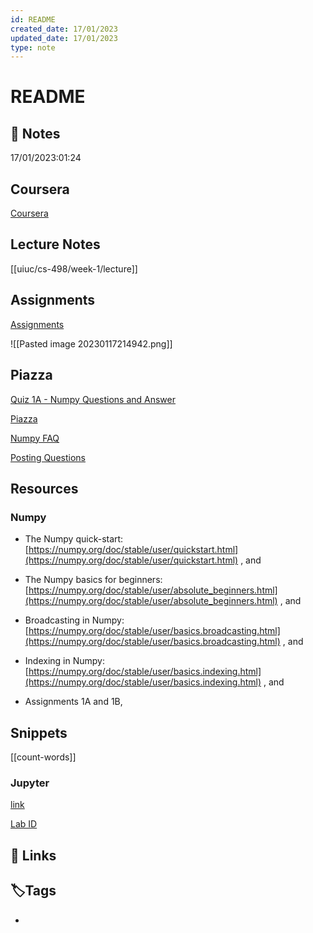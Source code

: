 ```yaml
---
id: README
created_date: 17/01/2023
updated_date: 17/01/2023
type: note
---
```


#  README

## 📝 Notes

17/01/2023:01:24

## Coursera 

[Coursera](https://www.coursera.org/learn/cs441aml/home/week/1)

## Lecture Notes

[[uiuc/cs-498/week-1/lecture]]

## Assignments

[Assignments](https://www.coursera.org/learn/cs441aml/home/assignments)

![[Pasted image 20230117214942.png]]

## Piazza

[Quiz 1A - Numpy Questions and Answer](https://www.coursera.org/learn/cs441aml/programming/HqKCn/1a-numpy-question-and-answer-tutorial-optional/lab?path=%2Fnotebooks%2Frelease%2FNumpyQA_updated%2FNumpyQA_updated.ipynb)

[Piazza](https://piazza.com/class/ld0r20dr5zm6d6/)

[Numpy FAQ](https://piazza.com/class/ld0r20dr5zm6d6/post/12)

[Posting Questions](https://piazza.com/class/ld0r20dr5zm6d6/post/13)

## Resources 

### Numpy 

-   The Numpy quick-start: [https://numpy.org/doc/stable/user/quickstart.html](https://numpy.org/doc/stable/user/quickstart.html) , and
    
-   The Numpy basics for beginners: [https://numpy.org/doc/stable/user/absolute_beginners.html](https://numpy.org/doc/stable/user/absolute_beginners.html) , and
    
-   Broadcasting in Numpy: [https://numpy.org/doc/stable/user/basics.broadcasting.html](https://numpy.org/doc/stable/user/basics.broadcasting.html) , and
    
-   Indexing in Numpy: [https://numpy.org/doc/stable/user/basics.indexing.html](https://numpy.org/doc/stable/user/basics.indexing.html) , and
    
-   Assignments 1A and 1B,

## Snippets

[[count-words]]

### Jupyter

[link](https://piazza.com/class/ld0r20dr5zm6d6/post/10)

[Lab ID](https://piazza.com/class/ld0r20dr5zm6d6/post/11)


## 🔗 Links

## **🏷️Tags**

- 
